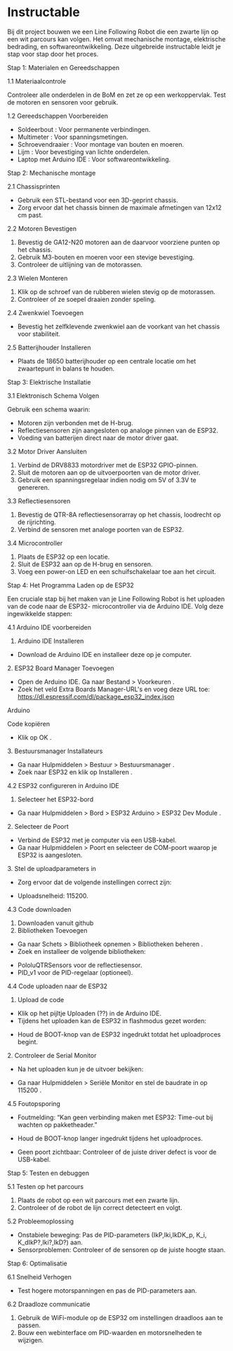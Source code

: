 # Instructable

Bij dit project bouwen we een Line Following Robot die een zwarte lijn op een wit parcours kan volgen. Het omvat mechanische montage, elektrische bedrading, en softwareontwikkeling. Deze uitgebreide instructable leidt je stap voor stap door het proces.

Stap 1: Materialen en Gereedschappen

1\.1 Materiaalcontrole

Controleer alle onderdelen in de BoM en zet ze op een werkoppervlak. Test de motoren en sensoren voor gebruik.

1\.2 Gereedschappen Voorbereiden

* Soldeerbout : Voor permanente verbindingen.
* Multimeter : Voor spanningsmetingen.
* Schroevendraaier : Voor montage van bouten en moeren.
* Lijm : Voor bevestiging van lichte onderdelen.
* Laptop met Arduino IDE : Voor softwareontwikkeling.

Stap 2: Mechanische montage

2\.1 Chassisprinten

* Gebruik een STL-bestand voor een 3D-geprint chassis.
* Zorg ervoor dat het chassis binnen de maximale afmetingen van 12x12 cm past.

2\.2 Motoren Bevestigen

1. Bevestig de GA12-N20 motoren aan de daarvoor voorziene punten op het chassis.
1. Gebruik M3-bouten en moeren voor een stevige bevestiging.
1. Controleer de uitlijning van de motorassen.

2\.3 Wielen Monteren

1. Klik op de schroef van de rubberen wielen stevig op de motorassen.
1. Controleer of ze soepel draaien zonder speling.

2\.4 Zwenkwiel Toevoegen

* Bevestig het zelfklevende zwenkwiel aan de voorkant van het chassis voor stabiliteit.

2\.5 Batterijhouder Installeren

* Plaats de 18650 batterijhouder op een centrale locatie om het zwaartepunt in balans te houden.

Stap 3: Elektrische Installatie

3\.1 Elektronisch Schema Volgen

Gebruik een schema waarin:

* Motoren zijn verbonden met de H-brug.
* Reflectiesensoren zijn aangesloten op analoge pinnen van de ESP32.
* Voeding van batterijen direct naar de motor driver gaat.

3\.2 Motor Driver Aansluiten

1. Verbind de DRV8833 motordriver met de ESP32 GPIO-pinnen.
1. Sluit de motoren aan op de uitvoerpoorten van de motor driver.
1. Gebruik een spanningsregelaar indien nodig om 5V of 3.3V te genereren.

3\.3 Reflectiesensoren

1. Bevestig de QTR-8A reflectiesensorarray op het chassis, loodrecht op de rijrichting.
1. Verbind de sensoren met analoge poorten van de ESP32.

3\.4 Microcontroller

1. Plaats de ESP32 op een locatie.
1. Sluit de ESP32 aan op de H-brug en sensoren.
1. Voeg een power-on LED en een schuifschakelaar toe aan het circuit.

Stap 4: Het Programma Laden op de ESP32

Een cruciale stap bij het maken van je Line Following Robot is het uploaden van de code naar de ESP32- microcontroller via de Arduino IDE. Volg deze ingewikkelde stappen:

4\.1 Arduino IDE voorbereiden

1. Arduino IDE Installeren
- Download de Arduino IDE en installeer deze op je computer.

2\. ESP32 Board Manager Toevoegen

- Open de Arduino IDE. Ga naar Bestand > Voorkeuren .
- Zoek het veld Extra Boards Manager-URL's en voeg deze URL toe:
  https://dl.espressif.com/dl/package_esp32_index.json

Arduino

Code kopiëren

- Klik op OK .

3\. Bestuursmanager Installateurs

- Ga naar Hulpmiddelen > Bestuur > Bestuursmanager .
- Zoek naar ESP32 en klik op Installeren .

4\.2 ESP32 configureren in Arduino IDE

1. Selecteer het ESP32-bord
- Ga naar Hulpmiddelen > Bord > ESP32 Arduino > ESP32 Dev Module .

2\. Selecteer de Poort

- Verbind de ESP32 met je computer via een USB-kabel.
- Ga naar Hulpmiddelen > Poort en selecteer de COM-poort waarop je ESP32 is aangesloten.

3\. Stel de uploadparameters in

- Zorg ervoor dat de volgende instellingen correct zijn:
* Uploadsnelheid: 115200.

4\.3 Code downloaden

1. Downloaden vanuit github
1. Bibliotheken Toevoegen
- Ga naar Schets > Bibliotheek opnemen > Bibliotheken beheren .
- Zoek en installeer de volgende bibliotheken:
* PololuQTRSensors voor de reflectiesensor.
* PID\_v1 voor de PID-regelaar (optioneel).

4\.4 Code uploaden naar de ESP32

1. Upload de code
- Klik op het pijltje Uploaden (??) in de Arduino IDE.
- Tijdens het uploaden kan de ESP32 in flashmodus gezet worden:
* Houd de BOOT-knop van de ESP32 ingedrukt totdat het uploadproces begint.

2\. Controleer de Serial Monitor

- Na het uploaden kun je de uitvoer bekijken:
* Ga naar Hulpmiddelen > Seriële Monitor en stel de baudrate in op 115200 .

4\.5 Foutopsporing

* Foutmelding: “Kan geen verbinding maken met ESP32: Time-out bij wachten op pakketheader.”
- Houd de BOOT-knop langer ingedrukt tijdens het uploadproces.
* Geen poort zichtbaar: Controleer of de juiste driver defect is voor de USB-kabel.

Stap 5: Testen en debuggen

5\.1 Testen op het parcours

1. Plaats de robot op een wit parcours met een zwarte lijn.
1. Controleer of de robot de lijn correct detecteert en volgt.

5\.2 Probleemoplossing

* Onstabiele beweging: Pas de PID-parameters (IkP,Iki,IkDK\_p, K\_i, K\_dIkP?,Iki?,IkD?) aan.
* Sensorproblemen: Controleer of de sensoren op de juiste hoogte staan.

Stap 6: Optimalisatie

6\.1 Snelheid Verhogen

* Test hogere motorspanningen en pas de PID-parameters aan.

6\.2 Draadloze communicatie

1. Gebruik de WiFi-module op de ESP32 om instellingen draadloos aan te passen.
1. Bouw een webinterface om PID-waarden en motorsnelheden te wijzigen.

